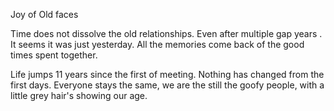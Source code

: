Joy of Old faces

Time does not dissolve the old relationships. 
Even after multiple gap years . It seems it was just yesterday.  All the memories come back of the good times spent together. 

Life jumps 11 years since the first of meeting. 
Nothing has changed from the first days. 
Everyone stays the same,  we are the still the goofy people,  with a little grey hair's showing our age.

